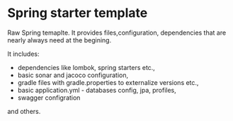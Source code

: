 # Spring starter template
Raw Spring temaplte. 
It provides files,configuration, dependencies that are nearly always need at the begining.

It includes:

- dependencies like lombok, spring starters etc., 
- basic sonar and jacoco configuration,
- gradle files with gradle.properties to externalize versions etc.,
- basic application.yml - databases config, jpa, profiles,
- swagger configration

and others.
